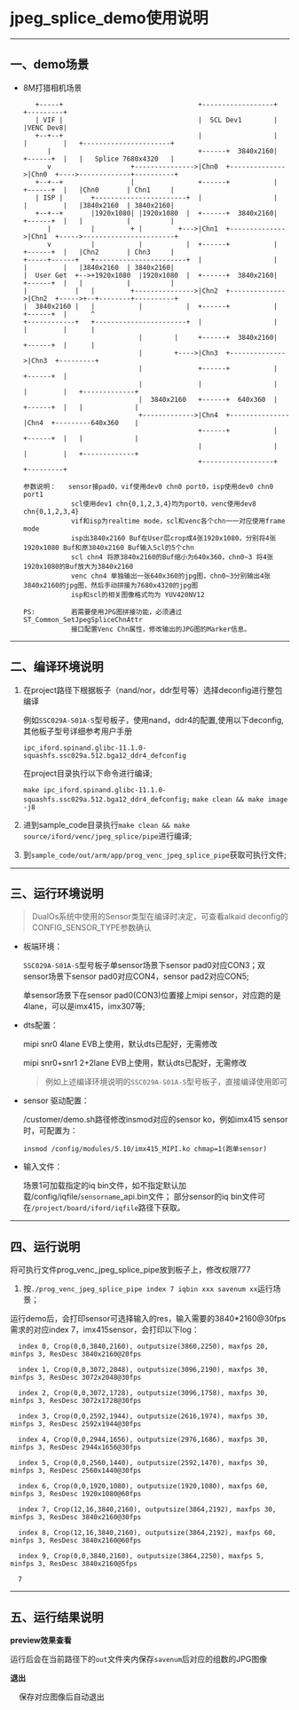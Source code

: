 # jpeg_splice_demo使用说明

---
## 一、demo场景
* 8M打猎相机场景
    ```
       +-----+                                  +------------------+   +---------+
       | VIF |                                  |  SCL Dev1        |   |VENC Dev8|
       +--+--+                                  |                  |   |         |   +----------------------+
          |                                     +------+  3840x2160|   +------+  |   |   Splice 7680x4320   |
          v                    +--------------->|Chn0  +-------------->|Chn0  +---->-------------+----------+
       +--+--+                 |                +------+           |   +------+  |   |Chn0       | Chn1     |
       | ISP |       +-----------------------+  |                  |   |         |   |3840x2160  | 3840x2160|
       +--+--+       |1920x1080| |1920x1080  |  +------+  3840x2160|   +------+  |   |           |          |
          |          |         + |         +--->|Chn1  +-------------->|Chn1  +----->-----------------------+
          v          |           |           |  +------+           |   +------+  |   |Chn2       | Chn3     |
    +-----+------+   +-----------------------+  |                  |   |         |   |3840x2160  | 3840x2160|
    |  User Get  +-->+1920x1080  |1920x1080  |  +------+  3840x2160|   +------+  |   |           |          |
    |            |   |         +--------------->|Chn2  +-------------->|Chn2  +----->+--+--------+----------+
    |  3840x2160 |   |           |           |  +------+           |   +------+  |      ^
    +------------+   +-----------------------+  |                  |   |         |      |
                                 |        |     +------+  3840x2160|   +------+  |      |
                                 |        +---->|Chn3  +-------------->|Chn3  +---------+
                                 |              +------+           |   +------+  |
                                 |              |                  |   |         |   +-------------+
                                 |  3840x2160   +------+  640x360  |   +------+  |   |             |
                                 +------------->|Chn4  +---------------|Chn4  +---------640x360    |
                                                +------+           |   +------+  |   |             |
                                                |                  |   |         |   +-------------+
                                                +------------------+   +---------+

    参数说明：   sensor接pad0，vif使用dev0 chn0 port0，isp使用dev0 chn0 port1
                scl使用dev1 chn{0,1,2,3,4}均为port0，venc使用dev8 chn{0,1,2,3,4}
                vif和isp为realtime mode，scl和venc各个chn一一对应使用frame mode
                isp出3840x2160 Buf在User层crop成4张1920x1080，分别将4张1920x1080 Buf和原3840x2160 Buf输入Scl的5个chn
                scl chn4 将原3840x2160的Buf缩小为640x360，chn0~3 将4张1920x1080的Buf放大为3840x2160
                venc chn4 单独输出一张640x360的jpg图，chn0~3分别输出4张3840x2160的jpg图，然后手动拼接为7680x4320的jpg图
                isp和scl的相关图像格式均为 YUV420NV12

    PS:         若需要使用JPG图拼接功能，必须通过 ST_Common_SetJpegSpliceChnAttr
                接口配置Venc Chn属性，修改输出的JPG图的Marker信息。

    ```

---
## 二、编译环境说明
1. 在project路径下根据板子（nand/nor，ddr型号等）选择deconfig进行整包编译

    例如`SSC029A-S01A-S`型号板子，使用nand，ddr4的配置,使用以下deconfig,其他板子型号详细参考用户手册

    `ipc_iford.spinand.glibc-11.1.0-squashfs.ssc029a.512.bga12_ddr4_defconfig`

    在project目录执行以下命令进行编译;

    `make ipc_iford.spinand.glibc-11.1.0-squashfs.ssc029a.512.bga12_ddr4_defconfig;`
    `make clean && make image -j8`

2. 进到sample_code目录执行`make clean && make source/iford/venc/jpeg_splice/pipe`进行编译;

3. 到`sample_code/out/arm/app/prog_venc_jpeg_splice_pipe`获取可执行文件;

---
## 三、运行环境说明
> DualOs系统中使用的Sensor类型在编译时决定，可查看alkaid deconfig的CONFIG_SENSOR_TYPE参数确认

* 板端环境：

    `SSC029A-S01A-S`型号板子单sensor场景下sensor pad0对应CON3；双sensor场景下sensor pad0对应CON4，sensor pad2对应CON5;

    单sensor场景下在sensor pad0(CON3)位置接上mipi sensor，对应跑的是4lane，可以是imx415，imx307等;

* dts配置：

    mipi snr0 4lane EVB上使用，默认dts已配好，无需修改

    mipi snr0+snr1 2+2lane EVB上使用，默认dts已配好，无需修改

    > 例如上述编译环境说明的`SSC029A-S01A-S`型号板子，直接编译使用即可

* sensor 驱动配置：

    /customer/demo.sh路径修改insmod对应的sensor ko，例如imx415 sensor时，可配置为：
    ```
    insmod /config/modules/5.10/imx415_MIPI.ko chmap=1(跑单sensor)

    ```

* 输入文件：

    场景1可加载指定的iq bin文件，如不指定默认加载/config/iqfile/`sensorname`_api.bin文件；
    部分sensor的iq bin文件可在`/project/board/iford/iqfile`路径下获取。

---
## 四、运行说明
将可执行文件prog_venc_jpeg_splice_pipe放到板子上，修改权限777

1. 按`./prog_venc_jpeg_splice_pipe index 7 iqbin xxx savenum xx`运行场景；

运行demo后，会打印sensor可选择输入的res，输入需要的3840*2160@30fps需求的对应index 7，imx415sensor，会打印以下log：

```
  index 0, Crop(0,0,3840,2160), outputsize(3860,2250), maxfps 20, minfps 3, ResDesc 3840x2160@20fps

  index 1, Crop(0,0,3072,2048), outputsize(3096,2190), maxfps 30, minfps 3, ResDesc 3072x2048@30fps

  index 2, Crop(0,0,3072,1728), outputsize(3096,1758), maxfps 30, minfps 3, ResDesc 3072x1728@30fps

  index 3, Crop(0,0,2592,1944), outputsize(2616,1974), maxfps 30, minfps 3, ResDesc 2592x1944@30fps

  index 4, Crop(0,0,2944,1656), outputsize(2976,1686), maxfps 30, minfps 3, ResDesc 2944x1656@30fps

  index 5, Crop(0,0,2560,1440), outputsize(2592,1470), maxfps 30, minfps 3, ResDesc 2560x1440@30fps

  index 6, Crop(0,0,1920,1080), outputsize(1920,1080), maxfps 60, minfps 3, ResDesc 1920x1080@60fps

  index 7, Crop(12,16,3840,2160), outputsize(3864,2192), maxfps 30, minfps 3, ResDesc 3840x2160@30fps

  index 8, Crop(12,16,3840,2160), outputsize(3864,2192), maxfps 60, minfps 3, ResDesc 3840x2160@60fps

  index 9, Crop(0,0,3840,2160), outputsize(3864,2250), maxfps 5, minfps 3, ResDesc 3840x2160@5fps

  7
```

---

## 五、运行结果说明

**preview效果查看**

运行后会在当前路径下的`out`文件夹内保存`savenum`后对应的组数的JPG图像

**退出**

    保存对应图像后自动退出